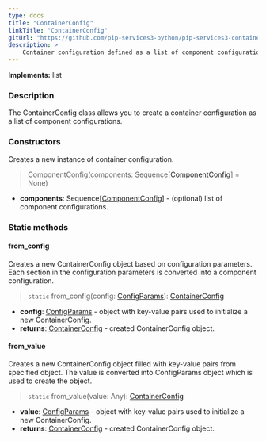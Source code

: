 ```yaml
---
type: docs
title: "ContainerConfig"
linkTitle: "ContainerConfig"
gitUrl: "https://github.com/pip-services3-python/pip-services3-container-python"
description: >
    Container configuration defined as a list of component configurations.
---
```


**Implements:** list

### Description

The ContainerConfig class allows you to create a container configuration as a list of component configurations.

### Constructors
Creates a new instance of container configuration.

> ComponentConfig(components: Sequence[[ComponentConfig](../component_config)] = None)

- **components**: Sequence[[ComponentConfig](../component_config)] - (optional) list of component configurations.


### Static methods

#### from_config
Creates a new ContainerConfig object based on configuration parameters.
Each section in the configuration parameters is converted into a component configuration.

> `static` from_config(config: [ConfigParams](../../../commons/config/config_params)): [ContainerConfig]()

- **config**: [ConfigParams](../../../commons/config/config_params) - object with key-value pairs used to initialize a new ContainerConfig.
- **returns**: [ContainerConfig]() - created ContainerConfig object.


#### from_value
Creates a new ContainerConfig object filled with key-value pairs from specified object.
The value is converted into ConfigParams object which is used to create the object.

> `static` from_value(value: Any): [ContainerConfig]()

- **value**: [ConfigParams](../../../commons/config/config_params) - object with key-value pairs used to initialize a new ContainerConfig.
- **returns**: [ContainerConfig]() - created ContainerConfig object.
